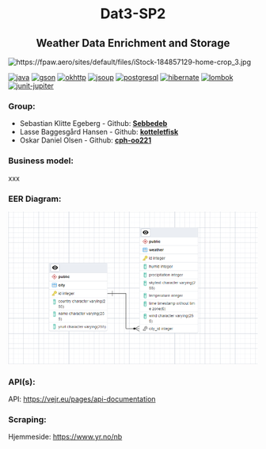 [java]: https://img.shields.io/badge/java-v17-blue
[gson]: https://img.shields.io/badge/gson-v2.10.1-blue
[okhttp]: https://img.shields.io/badge/okhttp-v4.2.2-blue
[jsoup]: https://img.shields.io/badge/jsoup-v1.16.1-blue
[postgresql]: https://img.shields.io/badge/postgresql-v42.6.0-blue
[hibernate]: https://img.shields.io/badge/hibernate--core-v6.2.4.Final-blue
[lombok]: https://img.shields.io/badge/lombok-v1.18.28-blue
[junit-jupiter]: https://img.shields.io/badge/junit-v5.9.1-blue





<div align="center">
    <h1>Dat3-SP2</h1>
    <h2>Weather Data Enrichment and Storage</h2>
</div>
    
<img src="https://fpaw.aero/sites/default/files/iStock-184857129-home-crop_3.jpg" alt="https://fpaw.aero/sites/default/files/iStock-184857129-home-crop_3.jpg">


[![java][]]() 
[![gson][]]()
[![okhttp][]]()
[![jsoup][]]()
[![postgresql][]]()
[![hibernate][]]()
[![lombok][]]()
[![junit-jupiter][]]()


### Group:
* Sebastian Klitte Egeberg - Github: **[Sebbedeb](https://github.com/Sebbedeb)**
* Lasse Baggesgård Hansen - Github: **[kotteletfisk](https://github.com/kotteletfisk)**
* Oskar Daniel Olsen - Github: **[cph-oo221](https://github.com/cph-oo221)**


### Business model:
xxx


### EER Diagram:
![](documentation/EER_Diagram.png)

### API(s):
API: https://vejr.eu/pages/api-documentation

### Scraping:
Hjemmeside: https://www.yr.no/nb